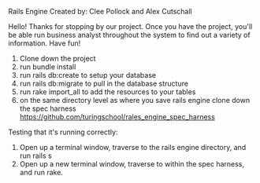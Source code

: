 Rails Engine
Created by: Clee Pollock and Alex Cutschall

Hello! Thanks for stopping by our project. Once you have the project, you'll be able run business analyst throughout the system to find out a variety of information. Have fun!

1) Clone down the project
2) run bundle install
3) run rails db:create to setup your database
4) run rails db:migrate to pull in the database structure
5) run rake import_all to add the resources to your tables
6) on the same directory level as where you save rails engine
clone down the spec harness https://github.com/turingschool/rales_engine_spec_harness

Testing that it's running correctly:
1) Open up a terminal window, traverse to the rails engine directory, and run rails s
2) Open up a new terminal window, traverse to within the spec harness, and run rake.
